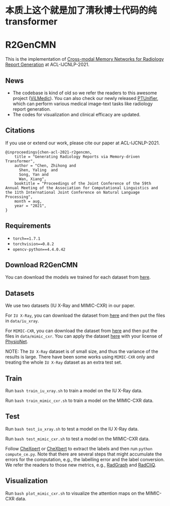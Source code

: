 # 本质上这个就是加了清秋博士代码的纯transformer

# R2GenCMN

This is the implementation of [Cross-modal Memory Networks for Radiology Report Generation](https://aclanthology.org/2021.acl-long.459/) at ACL-IJCNLP-2021.

## News
- The codebase is kind of old so we refer the readers to this awesome project ([ViLMedic](https://github.com/jbdel/vilmedic)). You can also check our newly released [PTUnifier](https://github.com/zhjohnchan/ptunifier), which can perform various medical image-text tasks like radiology report generation.
- The codes for visualization and clinical efficacy are updated.

## Citations

If you use or extend our work, please cite our paper at ACL-IJCNLP-2021.
```
@inproceedings{chen-acl-2021-r2gencmn,
    title = "Generating Radiology Reports via Memory-driven Transformer",
    author = "Chen, Zhihong and
      Shen, Yaling  and
      Song, Yan and
      Wan, Xiang",
    booktitle = "Proceedings of the Joint Conference of the 59th Annual Meeting of the Association for Computational Linguistics and the 11th International Joint Conference on Natural Language Processing",
    month = aug,
    year = "2021",
}
```

## Requirements

- `torch==1.7.1`
- `torchvision==0.8.2`
- `opencv-python==4.4.0.42`

## Download R2GenCMN
You can download the models we trained for each dataset from [here](https://github.com/zhjohnchan/R2GenCMN/blob/main/data/r2gencmn.md).

## Datasets
We use two datasets (IU X-Ray and MIMIC-CXR) in our paper.

For `IU X-Ray`, you can download the dataset from [here](https://drive.google.com/file/d/1c0BXEuDy8Cmm2jfN0YYGkQxFZd2ZIoLg/view?usp=sharing) and then put the files in `data/iu_xray`.

For `MIMIC-CXR`, you can download the dataset from [here](https://drive.google.com/file/d/1DS6NYirOXQf8qYieSVMvqNwuOlgAbM_E/view?usp=sharing) and then put the files in `data/mimic_cxr`. You can apply the dataset [here](https://drive.google.com/file/d/1DS6NYirOXQf8qYieSVMvqNwuOlgAbM_E/view?usp=sharing) with your license of [PhysioNet](https://physionet.org/content/mimic-cxr-jpg/2.0.0/).

NOTE: The `IU X-Ray` dataset is of small size, and thus the variance of the results is large.
There have been some works using `MIMIC-CXR` only and treating the whole `IU X-Ray` dataset as an extra test set.

## Train

Run `bash train_iu_xray.sh` to train a model on the IU X-Ray data.

Run `bash train_mimic_cxr.sh` to train a model on the MIMIC-CXR data.

## Test

Run `bash test_iu_xray.sh` to test a model on the IU X-Ray data.

Run `bash test_mimic_cxr.sh` to test a model on the MIMIC-CXR data.

Follow [CheXpert](https://github.com/MIT-LCP/mimic-cxr/tree/master/txt/chexpert) or [CheXbert](https://github.com/stanfordmlgroup/CheXbert) to extract the labels and then run `python compute_ce.py`. Note that there are several steps that might accumulate the errors for the computation, e.g., the labelling error and the label conversion. We refer the readers to those new metrics, e.g., [RadGraph](https://github.com/jbdel/rrg_emnlp) and [RadCliQ](https://github.com/rajpurkarlab/CXR-Report-Metric).

## Visualization

Run `bash plot_mimic_cxr.sh` to visualize the attention maps on the MIMIC-CXR data.

